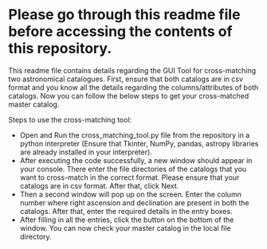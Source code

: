 # Please go through this readme file before accessing the contents of this repository.
This readme file contains details regarding the GUI Tool for cross-matching two astronomical catalogues. First, ensure that both catalogs are in csv format and you know all the details regarding the columns/attributes of both catalogs. Now you can follow the below steps to get your cross-matched master catalog.

Steps to use the cross-matching tool:
- Open and Run the cross_matching_tool.py file from the repository in a python interpreter (Ensure that Tkinter, NumPy, pandas, astropy libraries are already installed in your interpreter).
- After executing the code successfully, a new window should appear in your console. There enter the file directories of the catalogs that you want to cross-match in the correct format. Please ensure that your catalogs are in csv format. After that, click Next.
- Then a second window will pop up on the screen. Enter the column number where right ascension and declination are present in both the catalogs. After that, enter the required details in the entry boxes.
- After filling in all the entries, click the button on the bottom of the window. You can now check your master catalog in the local file directory.  

